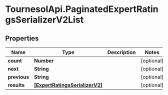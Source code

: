 # TournesolApi.PaginatedExpertRatingsSerializerV2List

## Properties

Name | Type | Description | Notes
------------ | ------------- | ------------- | -------------
**count** | **Number** |  | [optional] 
**next** | **String** |  | [optional] 
**previous** | **String** |  | [optional] 
**results** | [**[ExpertRatingsSerializerV2]**](ExpertRatingsSerializerV2.md) |  | [optional] 


